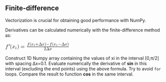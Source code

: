 <!--
SPDX-FileCopyrightText: 2019 CSC - IT Center for Science Ltd. <www.csc.fi>

SPDX-License-Identifier: CC-BY-NC-SA-4.0
-->

## Finite-difference

Vectorization is crucial for obtaining good performance with NumPy.

Derivatives can be calculated numerically with the finite-difference method
as:

<!--- Equation
f'(x_i) = \frac{f(x_i + \Delta x)- f(x_i - \Delta x)}{2 \Delta x}
--->

![img](../img/finite-difference.png)

Construct 1D Numpy array containing the values of xi in the interval [0,π/2]
with spacing Δx=0.1. Evaluate numerically the derivative of **sin** in this
interval (excluding the end points) using the above formula. Try to avoid
`for` loops. Compare the result to function **cos** in the same interval.
